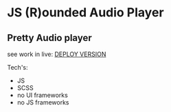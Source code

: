 # JS (R)ounded Audio Player
## Pretty Audio player

see work in live: 
[DEPLOY VERSION](https://garoncode.github.io/js-audio-player/)

Tech's:
- JS
- SCSS
- no UI frameworks
- no JS frameworks